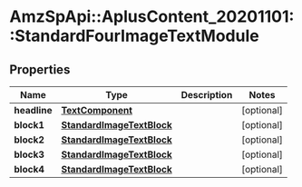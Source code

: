 # AmzSpApi::AplusContent_20201101::StandardFourImageTextModule

## Properties
Name | Type | Description | Notes
------------ | ------------- | ------------- | -------------
**headline** | [**TextComponent**](TextComponent.md) |  | [optional] 
**block1** | [**StandardImageTextBlock**](StandardImageTextBlock.md) |  | [optional] 
**block2** | [**StandardImageTextBlock**](StandardImageTextBlock.md) |  | [optional] 
**block3** | [**StandardImageTextBlock**](StandardImageTextBlock.md) |  | [optional] 
**block4** | [**StandardImageTextBlock**](StandardImageTextBlock.md) |  | [optional] 

